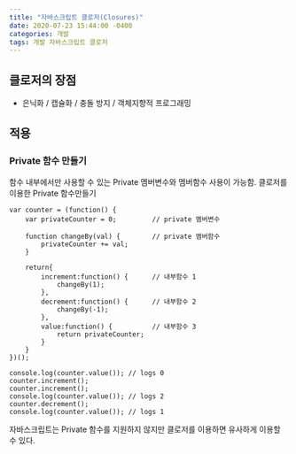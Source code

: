 ```yaml
---
title: "자바스크립트 클로저(Closures)"
date: 2020-07-23 15:44:00 -0400
categories: 개발
tags: 개발 자바스크립트 클로저
---
```


## 클로저의 장점

- 은닉화 / 캡슐화 / 충돌 방지 / 객체지향적 프로그래밍

## 적용

### Private 함수 만들기

함수 내부에서만 사용할 수 있는 Private 멤버변수와 멤버함수 사용이 가능함.
클로저를 이용한 Private 함수만들기

```
var counter = (function() {
    var privateCounter = 0;         // private 멤버변수

    function changeBy(val) {        // private 멤버함수
        privateCounter += val;
    }

    return{
        increment:function() {      // 내부함수 1
            changeBy(1);
        },
        decrement:function() {      // 내부함수 2
            changeBy(-1);
        },
        value:function() {          // 내부함수 3
            return privateCounter;
        }
    }
})();

console.log(counter.value()); // logs 0
counter.increment();
counter.increment();
console.log(counter.value()); // logs 2
counter.decrement();
console.log(counter.value()); // logs 1
```

자바스크립트는 Private 함수를 지원하지 않지만
클로저를 이용하면 유사하게 이용할 수 있다.
